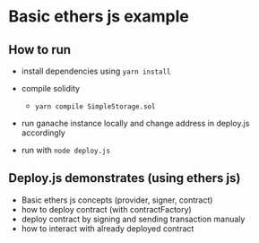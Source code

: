 # Basic ethers js example

## How to run

* install dependencies using `yarn install`

* compile solidity
  * ```yarn compile SimpleStorage.sol```

* run ganache instance locally and change address in deploy.js accordingly

* run with `node deploy.js`

## Deploy.js demonstrates (using ethers js)

* Basic ethers js concepts (provider, signer, contract)
* how to deploy contract (with contractFactory)
* deploy contract by signing and sending transaction manualy
* how to interact with already deployed contract